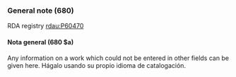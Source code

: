 ### General note (680)

RDA registry [rdau:P60470](http://www.rdaregistry.info/Elements/u/#P60470)

#### Nota general (680 $a)

Any information on a work which could not be entered in other fields can be given here. Hágalo usando su propio idioma de catalogación.
